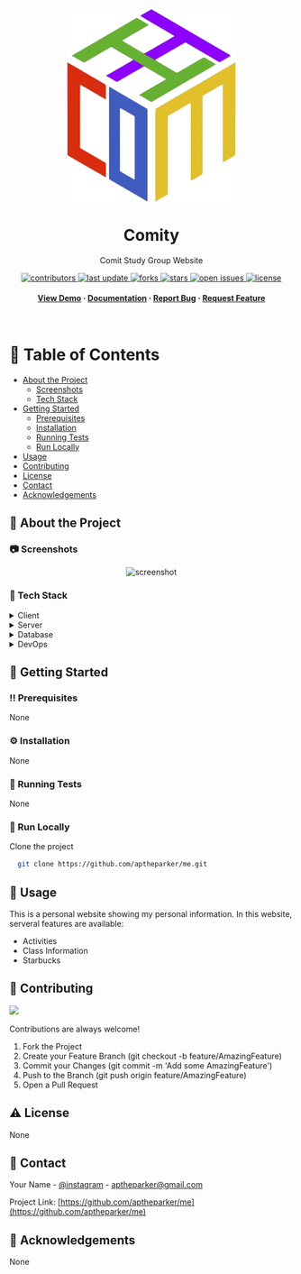 <div align="center">

  <img src="assets/comit_logo.png" alt="symbol" width="300" height="auto" />
  <h1>Comity</h1>
  
  <p>
    Comit Study Group Website
  </p>
  
  
<!-- Badges -->
<p>
  <a href="https://github.com/skku-comit/comity/graphs/contributors">
    <img src="https://img.shields.io/github/contributors/skku-comit/comity" alt="contributors" />
  </a>
  <a href="">
    <img src="https://img.shields.io/github/last-commit/skku-comit/comity" alt="last update" />
  </a>
  <a href="https://github.com/skku-comit/comity/network/members">
    <img src="https://img.shields.io/github/forks/skku-comit/comity" alt="forks" />
  </a>
  <a href="https://github.com/skku-comit/comity/stargazers">
    <img src="https://img.shields.io/github/stars/skku-comit/comity" alt="stars" />
  </a>
  <a href="https://github.com/skku-comit/comity/issues/">
    <img src="https://img.shields.io/github/issues/skku-comit/comity" alt="open issues" />
  </a>
  <a href="https://github.com/skku-comit/comity/blob/master/LICENSE">
    <img src="https://img.shields.io/github/license/skku-comit/comity.svg" alt="license" />
  </a>
</p>
   
<h4>
    <a href="https://github.com/skku-comit/comity/">View Demo</a>
  <span> · </span>
    <a href="https://github.com/skku-comit/comity">Documentation</a>
  <span> · </span>
    <a href="https://github.com/skku-comit/comity/issues/">Report Bug</a>
  <span> · </span>
    <a href="https://github.com/skku-comit/comity/issues/">Request Feature</a>
  </h4>
</div>

<br />

<!-- Table of Contents -->

# :notebook_with_decorative_cover: Table of Contents

- [About the Project](#star2-about-the-project)
  - [Screenshots](#camera-screenshots)
  - [Tech Stack](#space_invader-tech-stack)
- [Getting Started](#toolbox-getting-started)
  - [Prerequisites](#bangbang-prerequisites)
  - [Installation](#gear-installation)
  - [Running Tests](#test_tube-running-tests)
  - [Run Locally](#running-run-locally)
- [Usage](#eyes-usage)
- [Contributing](#wave-contributing)
- [License](#warning-license)
- [Contact](#handshake-contact)
- [Acknowledgements](#gem-acknowledgements)

<!-- About the Project -->

## :star2: About the Project

<!-- Screenshots -->

### :camera: Screenshots

<div align="center"> 
  <img src="assets/login_screenshot.png" alt="screenshot" width="900" height="auto"/>
</div>

<!-- TechStack -->

### :space_invader: Tech Stack

<details>
  <summary>Client</summary>
  <ul>
    <li>React.js</li>
    <li>CSS</li>
  </ul>
</details>

<details>
  <summary>Server</summary>
  <ul>
    <li>Node.js</li>
  </ul>
</details>

<details>
<summary>Database</summary>
  <ul>
    <li>MongoDB (NoSQL)</li>
  </ul>
</details>

<details>
<summary>DevOps</summary>
  <ul>
    <li>None</li>
  </ul>
</details>

<!-- Getting Started -->

## :toolbox: Getting Started

<!-- Prerequisites -->

### :bangbang: Prerequisites

None

<!-- Installation -->

### :gear: Installation

None

<!-- Running Tests -->

### :test_tube: Running Tests

None

<!-- Run Locally -->

### :running: Run Locally

Clone the project

```bash
  git clone https://github.com/aptheparker/me.git
```

<!-- Usage -->

## :eyes: Usage

This is a personal website showing my personal information.
In this website, serveral features are available:

<ul>
  <li>Activities</li>
  <li>Class Information</li>
  <li>Starbucks</li>
</ul>

<!-- Contributing -->

## :wave: Contributing

<a href="https://github.com/aptheparker/me/graphs/contributors">
  <img src="https://contrib.rocks/image?repo=aptheparker/me" />
</a>

Contributions are always welcome!

<ol>
  <li>Fork the Project</li>
  <li>Create your Feature Branch (git checkout -b feature/AmazingFeature)</li>
  <li>Commit your Changes (git commit -m 'Add some AmazingFeature')</li>
  <li>Push to the Branch (git push origin feature/AmazingFeature)</li>
  <li>Open a Pull Request</li>
</ol>

<!-- License -->

## :warning: License

None

<!-- Contact -->

## :handshake: Contact

Your Name - [@instagram](https://www.instagram.com/aptheparker) - aptheparker@gmail.com

Project Link: [https://github.com/aptheparker/me](https://github.com/aptheparker/me)

<!-- Acknowledgments -->

## :gem: Acknowledgements

None

